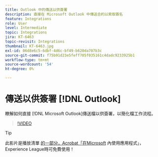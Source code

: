 ```yaml
---
title: Outlook 中的傳送以供簽署
description: 直接在 Microsoft Outlook 中傳送合約以索取簽名
feature: Integrations
role: User
level: Intermediate
topic: Integrations
jira: KT-6463
topic-revisit: Integrations
thumbnail: KT-6463.jpg
exl-id: 06d8e6c5-6dbf-4d6c-bf49-b620da707b3c
source-git-commit: f75b91d23e5feff705f035161c4dadc9233925b1
workflow-type: tm+mt
source-wordcount: '54'
ht-degree: 0%

---
```


# 傳送以供簽署 [!DNL Outlook]

瞭解如何直接 [!DNL Microsoft Outlook]傳送檔以供簽署，以簡化檔工作流程。

>[!VIDEO](https://video.tv.adobe.com/v/37839?quality=12&learn=on&hidetitle=true)

>[!TIP]
>
>此影片是播放清單 [的一部分，Acrobat「在Microsoft](https://experienceleague.adobe.com/en/playlists/acrobat-sign-integrate-microsoft-apps) 內使用應用程式」，Experience League時可免費使用！

